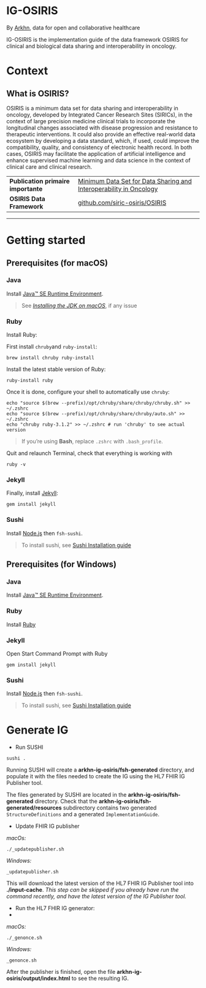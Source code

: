 # IG-OSIRIS 
By [Arkhn](http://arkhn.com/), data for open and collaborative healthcare

IG-OSIRIS is the implementation guide of the data framework OSIRIS for clinical and biological data sharing and interoperability in oncology.

# Context

## What is OSIRIS?
OSIRIS is a minimum data set for data sharing and interoperability in oncology, developed by Integrated Cancer Research Sites (SIRICs), in the context of large precision medicine clinical trials to incorporate the longitudinal changes associated with disease progression and resistance to therapeutic interventions. It could also provide an effective real-world data ecosystem by developing a data standard, which, if used, could improve the compatibility, quality, and consistency of electronic health record. In both cases, OSIRIS may facilitate the application of artificial intelligence and enhance supervised machine learning and data science in the context of clinical care and clinical research.

<table>
  <tr>
    <td><b>Publication primaire importante</b></td>
    <td><a href="https://www.ncbi.nlm.nih.gov/pmc/articles/PMC8140800/">Minimum Data Set for Data Sharing and Interoperability in Oncology</a></td>
  </tr>
  <tr>
    <td><b>OSIRIS Data Framework</b></td>
    <td><a href="https://github.com/siric-osiris/OSIRIS">github.com/siric-osiris/OSIRIS</a></td>
  </tr>
</table>

---

# Getting started

## Prerequisites (for macOS)
### Java
Install [Java&trade; SE Runtime Environment](https://www.java.com/fr/).
> See _[Installing the JDK on macOS](https://docs.oracle.com/en/java/javase/15/install/installation-jdk-macos.html#GUID-F575EB4A-70D3-4AB4-A20E-DBE95171AB5F)_, if any issue

### Ruby
Install Ruby:

First install `chruby`and `ruby-install`:
```
brew install chruby ruby-install
```

Install the latest stable version of Ruby:
```
ruby-install ruby
````

Once it is done, configure your shell to automatically use `chruby`:
```
echo "source $(brew --prefix)/opt/chruby/share/chruby/chruby.sh" >> ~/.zshrc
echo "source $(brew --prefix)/opt/chruby/share/chruby/auto.sh" >> ~/.zshrc
echo "chruby ruby-3.1.2" >> ~/.zshrc # run 'chruby' to see actual version
```
> If you’re using **Bash**, replace `.zshrc` with `.bash_profile`.

Quit and relaunch Terminal, check that everything is working with 
```
ruby -v
```

### Jekyll
Finally, install [Jekyll](https://jekyllrb.com/docs/installation/macos/):
```
gem install jekyll
```

### Sushi
Install [Node.js](https://nodejs.org/) then `fsh-sushi`.

> To install sushi, see [Sushi Installation guide](https://fshschool.org/docs/sushi/installation/)

## Prerequisites (for Windows)
### Java
Install [Java&trade; SE Runtime Environment](https://www.java.com/fr/).

### Ruby
Install [Ruby](https://rubyinstaller.org/)

### Jekyll
Open Start Command Prompt with Ruby
```
gem install jekyll
```

### Sushi
Install [Node.js](https://nodejs.org/) then `fsh-sushi`.

> To install sushi, see [Sushi Installation guide](https://fshschool.org/docs/sushi/installation/)

# Generate IG

- Run SUSHI
```
sushi .
```
Running SUSHI will create a **arkhn-ig-osiris/fsh-generated** directory, and populate it with the files needed to create the IG using the HL7 FHIR IG Publisher tool.

The files generated by SUSHI are located in the **arkhn-ig-osiris/fsh-generated** directory. Check that the **arkhn-ig-osiris/fsh-generated/resources** subdirectory contains two generated `StructureDefinitions` and a generated `ImplementationGuide`.

- Update FHIR IG publisher


*macOs:*
```
./_updatepublisher.sh
```

*Windows:*
```
_updatepublisher.sh
```
This will download the latest version of the HL7 FHIR IG Publisher tool into **./input-cache**. _This step can be skipped if you already have run the command recently, and have the latest version of the IG Publisher tool._

- Run the HL7 FHIR IG generator:
- 
*macOs:*
```
./_genonce.sh
```

*Windows:*
```
_genonce.sh
```

After the publisher is finished, open the file **arkhn-ig-osiris/output/index.html** to see the resulting IG.
